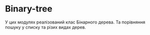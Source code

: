 # Binary-tree
У цих модулях реалізований клас Бінарного дерева. Та порівняння пошуку у списку та різих видах дерев.
